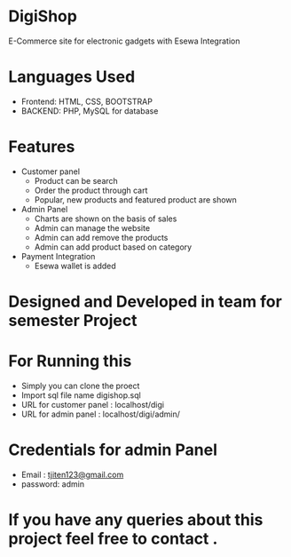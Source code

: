 # DigiShop 
E-Commerce site for electronic gadgets with Esewa Integration
# Languages Used
  - Frontend: HTML, CSS, BOOTSTRAP
  - BACKEND: PHP, MySQL for database

# Features
  - Customer panel
    - Product can be search 
    - Order the product through cart
    - Popular, new products and featured product are shown
  - Admin Panel
    - Charts are shown on the basis of sales
    - Admin can manage the website 
    - Admin can add remove the products
    - Admin can add product based on category 
  - Payment Integration
    - Esewa wallet is added 
 
# Designed and Developed in team for semester Project
# For Running this 
- Simply you can clone the proect
- Import sql file name digishop.sql
- URL for customer panel : localhost/digi 
- URL for admin panel : localhost/digi/admin/

# Credentials for admin Panel
- Email : tjiten123@gmail.com
- password: admin

# If you have any queries about this project feel free to contact .
